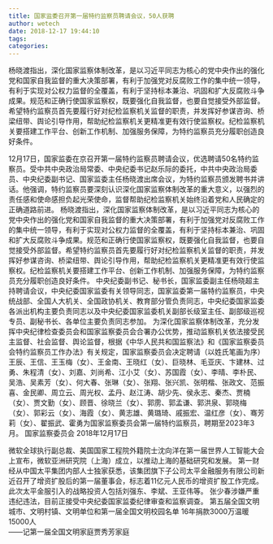 ```yaml
---
title: 国家监委召开第一届特约监察员聘请会议，50人获聘
author: wetech
date: 2018-12-17 19:44:10
tags: 
categories: 
---
```

杨晓渡指出，深化国家监察体制改革，是以习近平同志为核心的党中央作出的强化党和国家自我监督的重大决策部署，有利于加强党对反腐败工作的集中统一领导，有利于实现对公权力监督的全覆盖，有利于坚持标本兼治、巩固和扩大反腐败斗争成果。规范和正确行使国家监察权，既要强化自我监督，也要自觉接受外部监督。希望特约监察员首先要履行好对纪检监察机关监督的职责，并发挥好参谋咨询、桥梁纽带、舆论引导作用，帮助纪检监察机关更精准更有效行使监察权。纪检监察机关要搭建工作平台、创新工作机制、加强服务保障，为特约监察员充分履职创造良好条件。
<!-- more -->
12月17日，国家监委在京召开第一届特约监察员聘请会议，优选聘请50名特约监察员。受中共中央政治局常委、中央纪委书记赵乐际的委托，中共中央政治局委员、中央纪委副书记、国家监委主任杨晓渡出席会议，为特约监察员颁发聘书并讲话。他强调，特约监察员要深刻认识深化国家监察体制改革的重大意义，以强烈的责任感和使命感担负起光荣使命，监督帮助纪检监察机关始终沿着党和人民确定的正确道路前进。
杨晓渡指出，深化国家监察体制改革，是以习近平同志为核心的党中央作出的强化党和国家自我监督的重大决策部署，有利于加强党对反腐败工作的集中统一领导，有利于实现对公权力监督的全覆盖，有利于坚持标本兼治、巩固和扩大反腐败斗争成果。规范和正确行使国家监察权，既要强化自我监督，也要自觉接受外部监督。希望特约监察员首先要履行好对纪检监察机关监督的职责，并发挥好参谋咨询、桥梁纽带、舆论引导作用，帮助纪检监察机关更精准更有效行使监察权。纪检监察机关要搭建工作平台、创新工作机制、加强服务保障，为特约监察员充分履职创造良好条件。
中央纪委副书记、秘书长，国家监委副主任杨晓超主持聘请会议，中央纪委国家监委有关领导同志，国家监委第一届特约监察员，中央统战部、全国人大机关、全国政协机关、教育部分管负责同志，中央纪委国家监委各派出机构主要负责同志以及中央纪委国家监委机关副部长级室主任、副部级巡视专员、副秘书长、各单位主要负责同志参加。
为深化国家监察体制改革，充分发挥中央纪律检查委员会和国家监察委员会合署办公优势，推动监察机关依法接受民主监督、社会监督、舆论监督，根据《中华人民共和国监察法》和《国家监察委员会特约监察员工作办法》有关规定，国家监察委员会决定聘请（以姓氏笔画为序）王辰、王信、王玉梅（女）、王金南、王晓红（女）、巨晓林、毛亚庆、卞建林、过勇、朱程清（女）、刘嘉、刘尚希、江小艾（女）、苏国霞（女）、李晴、李朴民、吴浩、吴素芳（女）、何大春、张琳（女）、张翔、张兴凯、张明楷、张政文、范振喜、金民卿、周立云、周光权、孟丹、赵江涛、胡少先、侯永志、秦杰、贾楠（女）、贾文勤（女）、顾晋、徐晓兰（女）、郭雳、郭孟谦、郭洪泉、郭晓梅（女）、郭彩云（女）、海霞（女）、黄志雄、黄璐琦、戚振宏、温红彦（女）、骞芳莉（女）、翟振武、霍勇为国家监察委员会第一届特约监察员，聘期至2023年3月。
国家监察委员会
2018年12月17日
 
 
微软全球执行副总裁、美国国家工程院外籍院士沈向洋在第一届世界人工智能大会上宣布，微软亚洲研究院（上海）成立，以推动上海的基础研究和发展。
第一财经从中国太平集团内部人士独家获悉，该集团旗下子公司太平金融服务有限公司新近召开了增资扩股后的第一届董事会，标志着11亿元人民币的增资扩股工作完成。此次太平金服引入的战略投资人包括刘强东、李斌、王亚伟等。
张少春涉嫌严重违纪违法，目前正接受中央纪委国家监委纪律审查和监察调查。
第五届全国文明城市、文明村镇、文明单位和第一届全国文明校园名单
16年捐款3000万温暖15000人     ——记第一届全国文明家庭贾秀芳家庭
